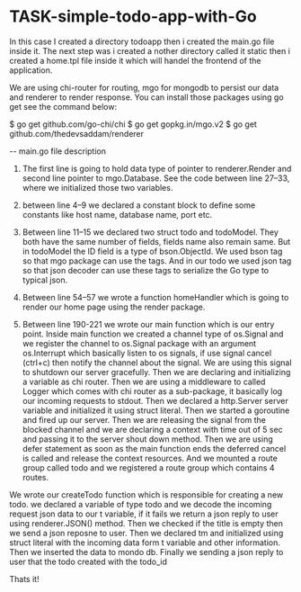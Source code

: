 # TASK-simple-todo-app-with-Go
In this case I created a directory todoapp then i created the main.go file inside it. The next step was i created a nother directory called it static then i created a home.tpl file inside it which will handel the frontend of the application.

We are using chi-router for routing, mgo for mongodb to persist our data and renderer to render response. You can install those packages using go get see the command below:

$ go get github.com/go-chi/chi
$ go get gopkg.in/mgo.v2
$ go get github.com/thedevsaddam/renderer

-- main.go file description
1. The first line is going to hold data type of pointer to renderer.Render and second line pointer to mgo.Database. See the code between line 27–33, where we initialized those two variables.
2. between line 4–9 we declared a constant block to define some constants like host name, database name, port etc.
3. Between line 11–15 we declared two struct todo and todoModel. They both have the same number of fields, fields name also remain same. But in todoModel the ID field is a type of bson.ObjectId. We used bson tag so that mgo package can use the tags. And in our todo we used json tag so that json decoder can use these tags to serialize the Go type to typical json.

4. Between line 54–57 we wrote a function homeHandler which is going to render our home page using the render package.

5. Between line 190-221 we wrote our main function which is our entry point. Inside main function we created a channel type of os.Signal and we register the channel to os.Signal package with an argument os.Interrupt which basically listen to os signals, if use signal cancel (ctrl+c) then notify the channel about the signal. We are using this signal to shutdown our server gracefully. Then we are declaring and initializing a variable as chi router. Then we are using a middleware to called Logger which comes with chi router as a sub-package, it basically log our incoming requests to stdout. Then we declared a http.Server server variable and initialized it using struct literal. Then we started a goroutine and fired up our server. Then we are releasing the signal from the blocked channel and we are declaring a context with time out of 5 sec and passing it to the server shout down method. Then we are using defer statement as soon as the main function ends the deferred cancel is called and release the context resources. And we mounted a route group called todo and we registered a route group which contains 4 routes. 

We wrote our createTodo function which is responsible for creating a new todo. we declared a variable of type todo and we decode the incoming request json data to our t variable, if it fails we return a json reply to user using renderer.JSON() method. Then we checked if the title is empty then we send a json reposne to user. Then we declared tm and initialized using struct literal with the incoming data form t variable and other information. Then we inserted the data to mondo db. Finally we sending a json reply to user that the todo created with the todo_id

Thats it!
